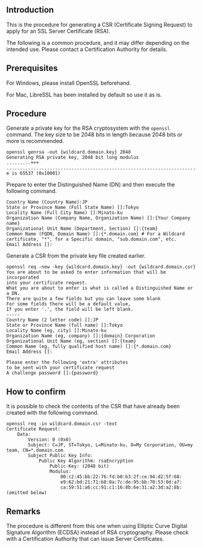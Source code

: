 ## Introduction

This is the procedure for generating a CSR (Certificate Signing Request) to apply for an SSL Server Certificate (RSA).  

The following is a common procedure, and it may differ depending on the intended use. Please contact a Certification Authority for details.

## Prerequisites

For Windows, please install OpenSSL beforehand.  

For Mac, LibreSSL has been installed by default so use it as is.  

## Procedure

Generate a private key for the RSA cryptosystem with the `openssl` command. The key size to be 2048 bits in length because 2048 bits or more is recommended.

```sh:
openssl genrsa -out {wildcard.domain.key} 2048
Generating RSA private key, 2048 bit long modulus
.........+++
.......................................................................................................+++
e is 65537 (0x10001)
```

Prepare to enter the Distinguished Name (DN) and then execute the following command.

```sh:
Country Name (Country Name):JP
State or Province Name (Full State Name) []:Tokyo
Locality Name (Full City Name) []:Minato-ku
Organization Name (Company Name, Organization Name) []:{Your Company name}
Organizational Unit Name (Department, Section) []:{team}
Common Name (FQDN, Domain Name) []:{*.domain.com} # For a Wildcard certificate, "*", for a Specific domain, "sub.domain.com", etc.
Email Address []:
```

Generate a CSR from the private key file created earlier.  

```sh:
openssl req -new -key {wildcard.domain.key} -out {wildcard.domain.csr}
You are about to be asked to enter information that will be incorporated
into your certificate request.
What you are about to enter is what is called a Distinguished Name or a DN.
There are quite a few fields but you can leave some blank
For some fields there will be a default value,
If you enter '.', the field will be left blank.
-----
Country Name (2 letter code) []:JP
State or Province Name (full name) []:Tokyo
Locality Name (eg, city) []:Minato-ku
Organization Name (eg, company) []:{domain} Corporation
Organizational Unit Name (eg, section) []:{team}
Common Name (eg, fully qualified host name) []:{*.domain.com}
Email Address []:

Please enter the following 'extra' attributes
to be sent with your certificate request
A challenge password []:{password}
```

## How to confirm

It is possible to check the contents of the CSR that have already been created with the following command.  

```sh:
openssl req -in wildcard.domain.csr -text
Certificate Request:
    Data:
        Version: 0 (0x0)
        Subject: C=JP, ST=Tokyo, L=Minato-ku, O=My Corporation, OU=my team, CN=*.domain.com
        Subject Public Key Info:
            Public Key Algorithm: rsaEncryption
                Public-Key: (2048 bit)
                Modulus:
                    00:c2:45:bb:22:76:fd:b0:b3:2f:ce:94:d2:5f:68:
                    e9:62:bd:21:71:b8:0a:7c:de:95:bb:70:53:0d:a7:
                    ca:59:51:a6:cc:91:c1:16:8b:6e:31:a2:3d:a2:8b:
(omitted below)
```


## Remarks

The procedure is different from this one when using Elliptic Curve Digital Signature Algorithm (ECDSA) instead of RSA cryptography. Please check with a Certification Authority that can issue Server Certificates.
